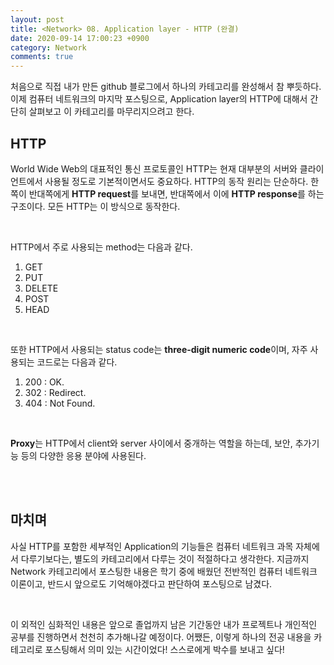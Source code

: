 ```yaml
---
layout: post
title: <Network> 08. Application layer - HTTP (완결)
date: 2020-09-14 17:00:23 +0900
category: Network
comments: true
---
```

처음으로 직접 내가 만든 github 블로그에서 하나의 카테고리를 완성해서 참 뿌듯하다. 이제 컴퓨터 네트워크의 마지막 포스팅으로, Application layer의 HTTP에 대해서 간단히 살펴보고 이 카테고리를 마무리지으려고 한다.  

## HTTP

World Wide Web의 대표적인 통신 프로토콜인 HTTP는 현재 대부분의 서버와 클라이언트에서 사용될 정도로 기본적이면서도 중요하다. HTTP의 동작 원리는 단순하다. 한 쪽이 반대쪽에게 **HTTP request**를 보내면, 반대쪽에서 이에 **HTTP response**를 하는 구조이다. 모든 HTTP는 이 방식으로 동작한다.

<br/>

HTTP에서 주로 사용되는 method는 다음과 같다.
1. GET
2. PUT
3. DELETE
4. POST
5. HEAD

<br/>

또한 HTTP에서 사용되는 status code는 **three-digit numeric code**이며, 자주 사용되는 코드로는 다음과 같다.
1. 200 : OK.
2. 302 : Redirect.
3. 404 : Not Found.

<br/>

**Proxy**는 HTTP에서 client와 server 사이에서 중개하는 역할을 하는데, 보안, 추가기능 등의 다양한 응용 분야에 사용된다.

<br/>
<br/>

## 마치며

사실 HTTP를 포함한 세부적인 Application의 기능들은 컴퓨터 네트워크 과목 자체에서 다루기보다는, 별도의 카테고리에서 다루는 것이 적절하다고 생각한다. 지금까지 Network 카테고리에서 포스팅한 내용은 학기 중에 배웠던 전반적인 컴퓨터 네트워크 이론이고, 반드시 앞으로도 기억해야겠다고 판단하여 포스팅으로 남겼다.

<br/>

이 외적인 심화적인 내용은 앞으로 졸업까지 남은 기간동안 내가 프로젝트나 개인적인 공부를 진행하면서 천천히 추가해나갈 예정이다. 어쨌든, 이렇게 하나의 전공 내용을 카테고리로 포스팅해서 의미 있는 시간이었다! 스스로에게 박수를 보내고 싶다!
